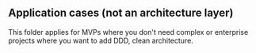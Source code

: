 ## Application cases (not an architecture layer)

This folder applies for MVPs where you don't need complex or enterprise projects where you want to add DDD, clean architecture.
